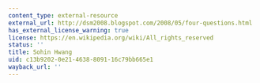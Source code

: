 ```yaml
---
content_type: external-resource
external_url: http://dsm2008.blogspot.com/2008/05/four-questions.html
has_external_license_warning: true
license: https://en.wikipedia.org/wiki/All_rights_reserved
status: ''
title: Sohin Hwang
uid: c13b9202-0e21-4638-8091-16c79bb665e1
wayback_url: ''
---
```


